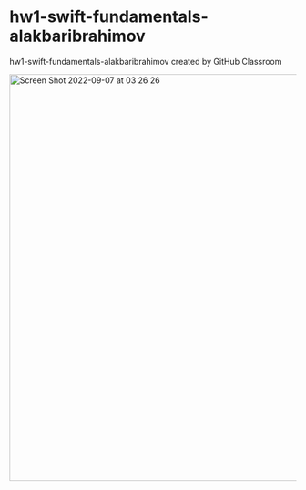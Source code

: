 # hw1-swift-fundamentals-alakbaribrahimov
hw1-swift-fundamentals-alakbaribrahimov created by GitHub Classroom

<img width="713" alt="Screen Shot 2022-09-07 at 03 26 26" src="https://user-images.githubusercontent.com/99454304/188757341-7be277e4-7f97-4ae8-ae4c-448af5516ffd.png">
